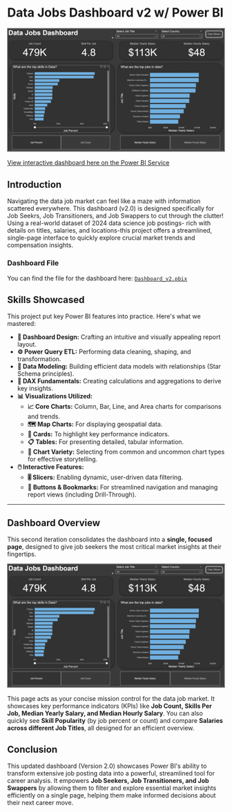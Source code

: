 # Data Jobs Dashboard v2 w/ Power BI

![Dashboard_1](/images/Dashboard_v2.jpg)

[View interactive dashboard here on the Power BI Service](https://app.powerbi.com/view?r=eyJrIjoiZTczMzAxNzMtN2EwYi00MmI3LWE3YjEtNzdlNzU3Zjc0ZTI0IiwidCI6IjRjMjZlMjczLWQzMGMtNGRiNi1hYjliLTI1NDFiY2MyMTQ1NiIsImMiOjZ9)


## Introduction

Navigating the data job market can feel like a maze with information scattered everywhere. This dashboard (v2.0) is designed specifically for Job Seekrs, Job Transitioners, and Job Swappers to cut through the clutter! Using a real-world dataset of 2024 data science  job postings- rich with details on titles, salaries, and locations-this project offers a streamlined, single-page interface to quickly explore crucial market trends and compensation insights.

### Dashboard File
You can find the file for the dashboard here: [`Dashboard_v2.pbix`](/Data_Jobs_V2/Data_Jobs_Dashboard_v2.pbix)

## Skills Showcased

This project put key Power BI features into practice. Here's what we mastered:

* **🎨 Dashboard Design:** Crafting an intuitive and visually appealing report layout.
* **⚙️ Power Query ETL:** Performing data cleaning, shaping, and transformation.
* **🔗 Data Modeling:** Building efficient data models with relationships (Star Schema principles).
* **🧮 DAX Fundamentals:** Creating calculations and aggregations to derive key insights.
* **📊 Visualizations Utilized:**
    * **📈 Core Charts:** Column, Bar, Line, and Area charts for comparisons and trends.
    * **🗺️ Map Charts:** For displaying geospatial data.
    * **🔢 Cards:** To highlight key performance indicators.
    * **📋 Tables:** For presenting detailed, tabular information.
    * **🎨 Chart Variety:** Selecting from common and uncommon chart types for effective storytelling.
* **🖱️ Interactive Features:**
    * **🎚️ Slicers:** Enabling dynamic, user-driven data filtering.
    * **🔘 Buttons & Bookmarks:** For streamlined navigation and managing report views (including Drill-Through).
---

## Dashboard Overview

This second iteration consolidates the dashboard into a **single, focused page**, designed to give job seekers the most critical market insights at their fingertips.

![Dashboard_1](/images/Dashboard_v2.jpg) 

This page acts as your concise mission control for the data job market. It showcases key performance indicators (KPIs) like **Job Count, Skills Per Job, Median Yearly Salary, and Median Hourly Salary**. You can also quickly see **Skill Popularity** (by job percent or count) and compare **Salaries across different Job Titles**, all designed for an efficient overview.

## Conclusion

This updated dashboard (Version 2.0) showcases Power BI's ability to transform extensive job posting data into a powerful, streamlined tool for career analysis. It empowers **Job Seekers, Job Transitioners, and Job Swappers** by allowing them to filter and explore essential market insights efficiently on a single page, helping them make informed decisions about their next career move.